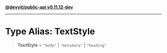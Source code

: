 [**@devvit/public-api v0.11.12-dev**](../../../../../../README.md)

---

# Type Alias: TextStyle

> **TextStyle** = `"body"` \| `"metadata"` \| `"heading"`
